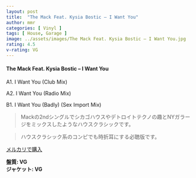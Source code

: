 ```yaml
---
layout: post
title:  "The Mack Feat. Kysia Bostic – I Want You"
author: mmr
categories: [ Vinyl ]
tags: [ House, Garage ]
image: ../assets/images/The Mack Feat. Kysia Bostic – I Want You.jpg
rating: 4.5
v-rating: VG
---
```


#### The Mack Feat. Kysia Bostic – I Want You

A1. I Want You (Club Mix)

A2. I Want You (Radio Mix)

B1. I Want You (Badly) (Sex Import Mix)

> Mackの2ndシングルでシカゴハウスやデトロイトテクノの趣とNYガラージをミックスしたようなハウスクラシックです。

> ハウスクラシック系のコンピでも時折耳にする必聴版です。



[メルカリで購入](https://jp.mercari.com/item/m71677378278)


<div class="mt-4 mb-4 d-flex align-items-center">
<strong class="mr-1">盤質: VG</strong>
</div>
<div class="mt-4 mb-4 d-flex align-items-center">
<strong class="mr-1">ジャケット: VG</strong>
</div>
